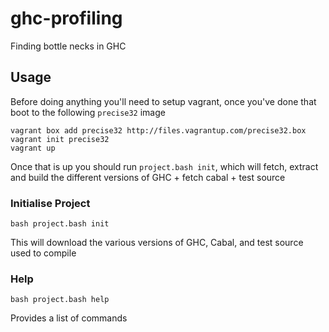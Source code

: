 # ghc-profiling

Finding bottle necks in GHC

## Usage

Before doing anything you'll need to setup vagrant, once you've done that
boot to the following `precise32` image

```
vagrant box add precise32 http://files.vagrantup.com/precise32.box
vagrant init precise32
vagrant up
```

Once that is up you should run `project.bash init`, which will fetch, extract
and build the different versions of GHC + fetch cabal + test source

### Initialise Project

```
bash project.bash init
```

This will download the various versions of GHC, Cabal, and test source used to compile

### Help

```
bash project.bash help
```

Provides a list of commands
